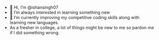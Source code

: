- 👋 Hi, I’m @ishansingh07
- 👀 I’m always interested in learning something new
- 🌱 I’m currently improving my competitive coding skills along with learning new languages.
- As a fresher in college, a lot of things might be new to me so pardon me if I did something wrong.

<!---
ishansingh07/ishansingh07 is a ✨ special ✨ repository because its `README.md` (this file) appears on your GitHub profile.
You can click the Preview link to take a look at your changes.
--->
